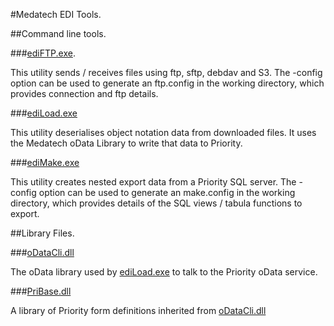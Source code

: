 #Medatech EDI Tools.

##Command line tools.

###[ediFTP.exe](https://github.com/MedatechUK/MedatechEDI/tree/master/ediftp).

This utility sends / receives files using ftp, sftp, debdav and S3.
The -config option can be used to generate an ftp.config in the working directory, 
which provides connection and ftp details.

###[ediLoad.exe](https://github.com/MedatechUK/MedatechEDI/tree/master/ediLoad)

This utility deserialises object notation data from downloaded files. 
It uses the Medatech oData Library to write that data to Priority.

###[ediMake.exe](https://github.com/MedatechUK/MedatechEDI/tree/master/ediMake)

This utility creates nested export data from a Priority SQL server.
The -config option can be used to generate an make.config in the working directory, 
which provides details of the SQL views / tabula functions to export.

##Library Files.

###[oDataCli.dll](https://github.com/MedatechUK/MedatechEDI/tree/master/PriorityForms)

The oData library used by [ediLoad.exe](https://github.com/MedatechUK/MedatechEDI/tree/master/ediLoad) to talk to the Priority oData service.

###[PriBase.dll](https://github.com/MedatechUK/MedatechEDI/tree/master/PriorityForms)

A library of Priority form definitions inherited from [oDataCli.dll](https://github.com/MedatechUK/MedatechEDI/tree/master/PriorityForms) 
